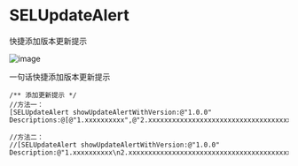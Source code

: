 # SELUpdateAlert
快捷添加版本更新提示

![image](https://github.com/RockChanel/SELUpdateAlert/blob/master/SELUpdateAlert.gif)

一句话快捷添加版本更新提示

    /** 添加更新提示 */
    //方法一：
    [SELUpdateAlert showUpdateAlertWithVersion:@"1.0.0" Descriptions:@[@"1.xxxxxxxxxx",@"2.xxxxxxxxxxxxxxxxxxxxxxxxxxxxxxxxxxxxxxxxxxxxxxxxxxxxxxxxxxxxxxxxxxxxxxxxxxxxxxxxxxxxxxxxxxxxxxxx",@"3.xxxxxxxxxx",@"4.xxxxxxxxxx"]];
        
    //方法二：
    //[SELUpdateAlert showUpdateAlertWithVersion:@"1.0.0" Description:@"1.xxxxxxxxxx\n2.xxxxxxxxxxxxxxxxxxxxxxxxxxxxxxxxxxxxxxxxxxxxxxxxxxxxxxxxxxxxxxxxxxxxxxxxxxxxxxxxxxxxxxxxxxxxxxxx\n3.xxxxxxxxx\n4.xxxxxxxxxx"];




